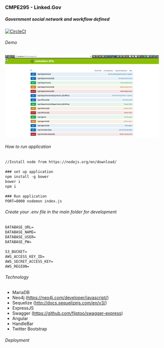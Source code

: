 ### CMPE295 - Linked.Gov

##### Government social network and workflow defined

[![CircleCI](https://circleci.com/gh/lelea2/CMPE295.svg?style=svg)](https://circleci.com/gh/lelea2/CMPE295)

###### Demo

![alt tag](https://github.com/lelea2/CMPE295/blob/master/demo/swagger.png)


###### How to run application

```
//Install node from https://nodejs.org/en/download/

### set up application
npm install -g bower
bower i
npm i

### Run application
PORT=8000 nodemon index.js

```


###### Create your .env file in the main folder for development

```
DATABASE_URL=
DATABASE_NAME=
DATABASE_USER=
DATABASE_PW=

S3_BUCKET=
AWS_ACCESS_KEY_ID=
AWS_SECRET_ACCESS_KEY=
AWS_REGION=
```

###### Technology

* MariaDB
* Neo4j (https://neo4j.com/developer/javascript/)
* Sequelize (http://docs.sequelizejs.com/en/v3/)
* ExpressJS
* Swagger (https://github.com/fliptoo/swagger-express)
* Angular
* HandleBar
* Twitter Bootstrap


###### Deployment

```

```

